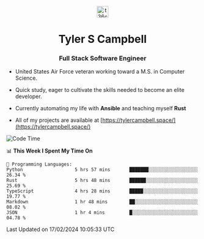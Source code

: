 <p align="center">
<a href="https://www.linkedin.com/in/t36campbell" target="blank"><img align="center" src="https://ik.imagekit.io/t36campbell/Portfolio/linkedin.png.original_m8bbGgPh6.png" alt="t36campbell" height="30" width="30" /></a>
</p>
<h1 align="center">Tyler S Campbell</h1>
<h3 align="center">Full Stack Software Engineer</h3>

* United States Air Force veteran working toward a M.S. in Computer Science.

* Quick study, eager to cultivate the skills needed to become an elite developer.

* Currently automating my life with **Ansible** and teaching myself **Rust**

* All of my projects are available at [https://tylercampbell.space/](https://tylercampbell.space/)

<!--START_SECTION:waka-->
![Code Time](http://img.shields.io/badge/Code%20Time-3%2C207%20hrs%2035%20mins-blue)

📊 **This Week I Spent My Time On** 

```text
💬 Programming Languages: 
Python                   5 hrs 57 mins       ███████░░░░░░░░░░░░░░░░░░   26.34 % 
Rust                     5 hrs 48 mins       ██████░░░░░░░░░░░░░░░░░░░   25.69 % 
TypeScript               4 hrs 28 mins       █████░░░░░░░░░░░░░░░░░░░░   19.77 % 
Markdown                 1 hr 48 mins        ██░░░░░░░░░░░░░░░░░░░░░░░   08.02 % 
JSON                     1 hr 4 mins         █░░░░░░░░░░░░░░░░░░░░░░░░   04.78 % 
```


 Last Updated on 17/02/2024 10:05:33 UTC
<!--END_SECTION:waka-->
